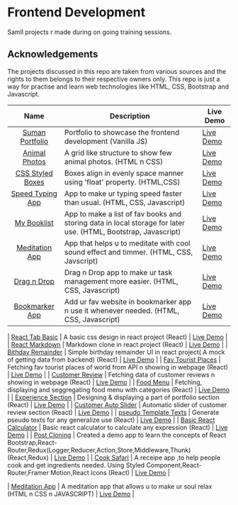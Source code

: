 # Frontend Development

Samll projects r made during on going training sessions.

## Acknowledgements

The projects discussed in this repo are taken from various sources and the rights to them belongs to their respective owners only. This repo is just a way for practise and learn web technologies like HTML, CSS, Bootstrap and Javascript.

|                                                       Name                                                        | Description                                                                                                    | Live Demo                                                                                                  |
| :---------------------------------------------------------------------------------------------------------------: | -------------------------------------------------------------------------------------------------------------- | ---------------------------------------------------------------------------------------------------------- |
|           [Suman Portfolio](https://github.com/3Sumu/VS-Code/tree/master/AccioJob/HTML/Suman-Portfolio)           | Portfolio to showcase the frontend development (Vanilla JS)                                                    | [Live Demo](https://3sumu.github.io/VS-Code/AccioJob/HTML/Suman-Portfolio/main.html#projects)              |
|  [Animal Photos](https://github.com/3Sumu/VS-Code/tree/master/AccioJob/HTML/Assignment/Animals%20Assignment%205)  | A grid like structure to show few animal photos. (HTML n CSS)                                                  | [Live Demo](https://3sumu.github.io/VS-Code/AccioJob/HTML/Assignment/Animals%20Assignment%205/Animal.html) |
| [CSS Styled Boxes](https://github.com/3Sumu/VS-Code/tree/master/AccioJob/HTML/Assignment/Boxes%20Asssignment%204) | Boxes align in evenly space manner using 'float' property. (HTML,CSS)                                          | [Live Demo](https://3sumu.github.io/VS-Code/AccioJob/HTML/Assignment/Boxes%20Asssignment%204/Boxes.html)   |
|     [Speed Typing App](https://github.com/3Sumu/VS-Code/tree/master/AccioJob/HTML/Assignment/Speed%20Typing)      | App to make ur typing speed faster than usual. (HTML, CSS, Javascript)                                         | [Live Demo](https://3sumu.github.io/VS-Code/AccioJob/HTML/Assignment/Speed%20Typing/main.html)             |
|        [My Booklist](https://github.com/3Sumu/VS-Code/tree/master/AccioJob/HTML/Assignment/My%20Booklist)         | App to make a list of fav books and storing data in local storage for later use. (HTML, Bootstrap, Javascript) | [Live Demo](https://3sumu.github.io/VS-Code/AccioJob/HTML/Assignment/My%20Booklist/main.html)              |
|     [Meditation App](https://github.com/3Sumu/VS-Code/tree/master/AccioJob/HTML/Assignment/Meditation%20App)      | App that helps u to meditate with cool sound effect and timmer. (HTML, CSS, Javscript)                         | [Live Demo](https://3sumu.github.io/VS-Code/AccioJob/HTML/Assignment/Meditation%20App/index.html)          |
|       [Drag n Drop](https://github.com/3Sumu/VS-Code/tree/master/AccioJob/HTML/Assignment/Drag%20n%20Drop)        | Drag n Drop app to make ur task management more easier. (HTML, CSS, Javascript)                                | [Live Demo](https://3sumu.github.io/VS-Code/AccioJob/HTML/Assignment/Drag%20n%20Drop/main.html)            |
|     [Bookmarker App](https://github.com/3Sumu/VS-Code/tree/master/AccioJob/HTML/Assignment/Bookmarker%20App)      | Add ur fav website in bookmarker app n use it whenever needed. (HTML, CSS, Javascript)                         | [Live Demo](https://3sumu.github.io/VS-Code/AccioJob/HTML/Assignment/Bookmarker%20App/main.html)           |

| [React Tab Basic](https://github.com/3Sumu/VS-Code/tree/master/AccioJob/React/tabs) | A basic css design in react project (React) | [Live Demo](https://tabs-react-projects.netlify.app) |
| [React Markdown](https://github.com/3Sumu/VS-Code/tree/master/AccioJob/React/markdown) | Markdown clone in react project (React) | [Live Demo](https://markdown-demo-react-app.netlify.app) |
| [Bithday Remainder](https://github.com/3Sumu/VS-Code/tree/master/AccioJob/React/birthday-remainder) | Simple birthday remainder UI in react project( A mock of getting data from backend) (React) | [Live Demo](https://birthday-react-remainder-app.netlify.app) |
| [Fav Tourist Places](https://github.com/3Sumu/VS-Code/tree/master/AccioJob/React/tourist-places) | Fetching fav tourist places of world from API n showing in webpage (React) | [Live Demo](https://tourist-places-react-app.netlify.app) |
| [Customer Review](https://github.com/3Sumu/VS-Code/tree/master/AccioJob/React/customer-review) | Fetching data of customer reviews n showing in webpage (React) | [Live Demo](https://customer-review-reactapp.netlify.app) |
| [Food Menu](https://github.com/3Sumu/VS-Code/tree/master/AccioJob/React/food-menu) | Fetching, displaying and seggregating food menu with categories (React) | [Live Demo](https://food-menu-react-app.netlify.app) |
| [Experience Section](https://github.com/3Sumu/VS-Code/tree/master/AccioJob/React/experience-section) | Designing & displaying a part of portfolio section (React) | [Live Demo](https://experience-section-react-app.netlify.app) |
| [Customer Auto Slider](https://github.com/3Sumu/VS-Code/tree/master/AccioJob/React/auto-slide-customer) | Automatic slider of customer review section (React) | [Live Demo](https://auto-slider-react-app.netlify.app) |
| [pseudo Template Texts](https://github.com/3Sumu/VS-Code/tree/master/AccioJob/React/pseudo-texts) | Generate pseudo texts for any generalize use (React) | [Live Demo](https://pseudo-texts-react-app.netlify.app) |
| [Basic React Calculator](https://github.com/3Sumu/VS-Code/tree/master/AccioJob/React/react-calculator) | Basic react calculator to calculate any expression (React) | [Live Demo](https://react-basic-calculator-app.netlify.app) |
| [Post Cloning](https://github.com/3Sumu/VS-Code/tree/master/AccioJob/React/post-cloning) | Created a demo app to learn the concepts of React Bootstrap,React-Router,Redux(Logger,Reducer,Action,Store,Middleware,Thunk) (React,Redux) | [Live Demo](https://post-cloning-demo-site.netlify.app) |
| [Cook Safari](https://github.com/3Sumu/VS-Code/tree/master/AccioJob/React/cook-safari) | A receipe app ,to help people cook and get ingredients needed. Using Styled Component,React-Router,Framer Motion,React Icons (React) | [Live Demo](https://cook-safari.netlify.app) |

| [Meditation App](https://github.com/3Sumu/VS-Code/tree/master/AccioJob/HTML/Assignment/Meditation%20App) | A meditation app that allows u to make ur soul relax (HTML n CSS n JAVASCRIPT) | [Live Demo](https://3sumu.github.io/VS-Code/AccioJob/HTML/Assignment/Meditation%20App/index.html) |
